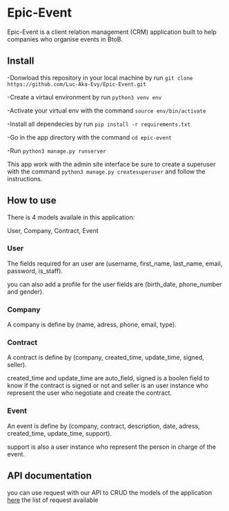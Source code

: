 # Epic-Event
Epic-Event is a client relation management (CRM) application built to help companies who organise events in BtoB.

## Install
-Donwload this repository in your local machine by run `git clone https://github.com/Luc-Aka-Evy/Epic-Event.git`

-Create a virtaul environment by run `python3 venv env`

-Activate your virtual env with the command `source env/bin/activate`

-Install all dependecies by run `pip install -r requirements.txt`

-Go in the app directory with the command `cd epic-event`

-Run `python3 manage.py runserver`

This app work with the admin site interface be sure to create a superuser with the command `python3 manage.py createsuperuser` and follow the instructions.

## How to use
There is 4 models availale in this application:

User, Company, Contract, Event

### User
The fields required for an user are (username, first_name, last_name, email, password, is_staff).

you can also add a profile for the user fields are (birth_date, phone_number and gender). 

### Company
A company is define by (name, adress, phone, email, type).

### Contract
A contract is define by (company, created_time, update_time, signed, seller).

created_time and update_time are auto_field, signed is a boolen field to know if the contract is signed or not and seller is an user instance who represent the user who negotiate and create the contract.

### Event
An event is define by (company, contract, description, date, adress, created_time, update_time, support).

support is also a user instance who represent the person in charge of the event.

## API documentation

you can use request with our API to CRUD the models of the application [here](https://documenter.getpostman.com/view/17653278/UzBjsTma) the list of request available
